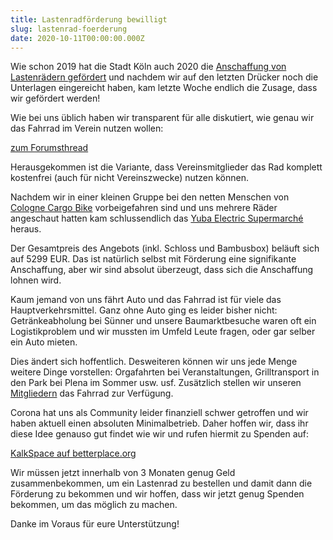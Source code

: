 ```yaml
---
title: Lastenradförderung bewilligt
slug: lastenrad-foerderung
date: 2020-10-11T00:00:00.000Z
---
```


Wie schon 2019 hat die Stadt Köln auch 2020 die
[Anschaffung von Lastenrädern gefördert](https://www.stadt-koeln.de/politik-und-verwaltung/presse/mitteilungen/22178/index.html)
und nachdem wir auf den letzten Drücker noch die Unterlagen eingereicht haben, kam letzte
Woche endlich die Zusage, dass wir gefördert werden!

Wie bei uns üblich haben wir transparent für alle diskutiert, wie genau wir das Fahrrad im Verein nutzen wollen:

[zum Forumsthread](https://discuss.kalk.space/t/nutzung-lastenrad/348)

Herausgekommen ist die Variante, dass Vereinsmitglieder das Rad komplett kostenfrei (auch für nicht Vereinszwecke)
nutzen können.

Nachdem wir in einer kleinen Gruppe bei den netten Menschen von [Cologne Cargo Bike](https://www.colognecargo.bike/)
vorbeigefahren sind und uns mehrere Räder angeschaut hatten kam schlussendlich das
[Yuba Electric Supermarché](https://yubabikes.eu/cargobikestore/yuba-electric-supermarche/) heraus.

Der Gesamtpreis des Angebots (inkl. Schloss und Bambusbox) beläuft sich auf 5299 EUR. Das ist natürlich selbst mit
Förderung eine signifikante Anschaffung, aber wir sind absolut überzeugt, dass sich die Anschaffung lohnen wird.

Kaum jemand von uns fährt Auto und das Fahrrad ist für viele das Hauptverkehrsmittel. Ganz ohne Auto ging es leider
bisher nicht: Getränkeabholung bei Sünner und unsere Baumarktbesuche waren oft ein Logistikproblem und wir
mussten im Umfeld Leute fragen, oder gar selber ein Auto mieten.

Dies ändert sich hoffentlich. Desweiteren können wir uns jede Menge weitere Dinge vorstellen: Orgafahrten bei
Veranstaltungen, Grilltransport in den Park bei Plena im Sommer usw. usf. Zusätzlich stellen wir unseren
[Mitgliedern](https://kalk.space/community/) das Fahrrad zur Verfügung.

Corona hat uns als Community leider finanziell schwer getroffen und wir haben aktuell einen absoluten Minimalbetrieb.
Daher hoffen wir, dass ihr diese Idee genauso gut findet wie wir und rufen hiermit zu Spenden auf:

[KalkSpace auf betterplace.org](https://www.betterplace.org/de/projects/83728-kalkspace-offener-community-raum-in-kalk)

Wir müssen jetzt innerhalb von 3 Monaten genug Geld zusammenbekommen, um ein Lastenrad zu bestellen und damit dann
die Förderung zu bekommen und wir hoffen, dass wir jetzt genug Spenden bekommen, um das möglich zu machen.

Danke im Voraus für eure Unterstützung!
